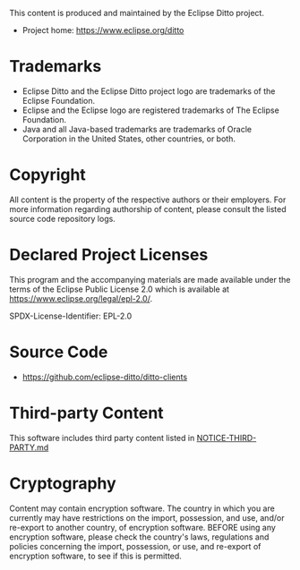 This content is produced and maintained by the Eclipse Ditto project.

* Project home: https://www.eclipse.org/ditto

# Trademarks

* Eclipse Ditto and the Eclipse Ditto project logo are trademarks of the Eclipse Foundation.
* Eclipse and the Eclipse logo are registered trademarks of The Eclipse Foundation.
* Java and all Java-based trademarks are trademarks of Oracle Corporation in the United States, other countries, or both.

# Copyright

All content is the property of the respective authors or their employers.
For more information regarding authorship of content, please consult the
listed source code repository logs.

# Declared Project Licenses

This program and the accompanying materials are made available under the terms
of the Eclipse Public License 2.0 which is available at https://www.eclipse.org/legal/epl-2.0/.

SPDX-License-Identifier: EPL-2.0

# Source Code

* https://github.com/eclipse-ditto/ditto-clients

# Third-party Content

This software includes third party content listed in [NOTICE-THIRD-PARTY.md](legal/NOTICE-THIRD-PARTY.md)

# Cryptography

Content may contain encryption software. The country in which you are currently
may have restrictions on the import, possession, and use, and/or re-export to
another country, of encryption software. BEFORE using any encryption software,
please check the country's laws, regulations and policies concerning the import,
possession, or use, and re-export of encryption software, to see if this is
permitted.
